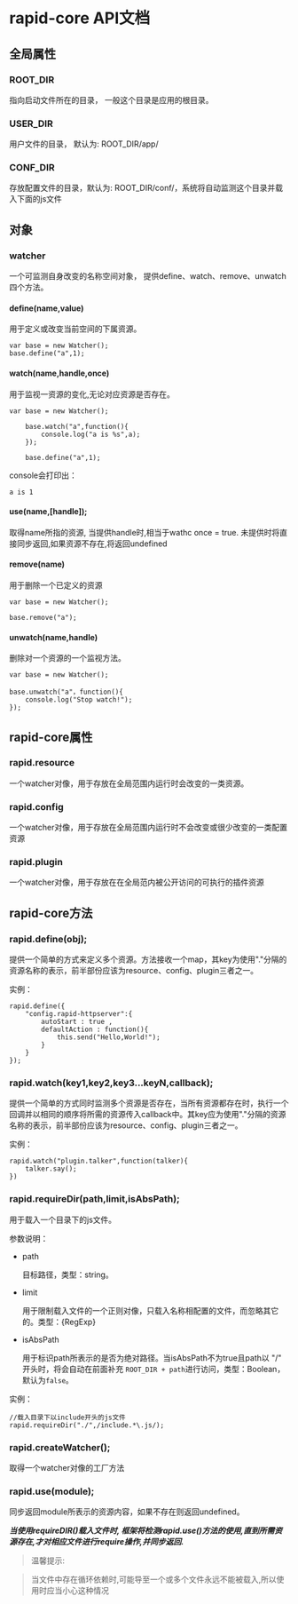 # rapid-core API文档

## 全局属性

<h3 class="全局属性">ROOT_DIR</h3> 

指向启动文件所在的目录， 一般这个目录是应用的根目录。

<h3 class="全局属性">USER_DIR</h3>

用户文件的目录， 默认为: ROOT_DIR/app/

<h3 class="全局属性">CONF_DIR</h3>

存放配置文件的目录，默认为: ROOT_DIR/conf/，系统将自动监测这个目录并载入下面的js文件


## 对象

<h3 class="对象">watcher</h3>

一个可监测自身改变的名称空间对象， 提供define、watch、remove、unwatch四个方法。

#### define(name,value)

用于定义或改变当前空间的下属资源。

	var base = new Watcher();
	base.define("a",1);
	
#### watch(name,handle,once)

用于监视一资源的变化,无论对应资源是否存在。

	var base = new Watcher();
		
		base.watch("a",function(){
			console.log("a is %s",a);
		});
		
		base.define("a",1);
		
console会打印出：

	a is 1

#### use(name,[handle]);
取得name所指的资源, 当提供handle时,相当于wathc once = true. 未提供时将直接同步返回,如果资源不存在,将返回undefined

#### remove(name)

用于删除一个已定义的资源

	var base = new Watcher();
		
	base.remove("a");


#### unwatch(name,handle)

删除对一个资源的一个监视方法。

	var base = new Watcher();
		
	base.unwatch("a"，function(){
		console.log("Stop watch!");
	});

## rapid-core属性

<h3 class="rapid-core属性">rapid.resource</h3>

一个watcher对像，用于存放在全局范围内运行时会改变的一类资源。

<h3 class="rapid-core属性">rapid.config</h3>

一个watcher对像，用于存放在全局范围内运行时不会改变或很少改变的一类配置资源

<h3 class="rapid-core属性">rapid.plugin</h3>

一个watcher对像，用于存放在在全局范内被公开访问的可执行的插件资源
	
## rapid-core方法

<h3 class="rapid-core方法">rapid.define(obj);</h3>

提供一个简单的方式来定义多个资源。方法接收一个map，其key为使用"."分隔的资源名称的表示，前半部份应该为resource、config、plugin三者之一。

实例：

	rapid.define({
    	"config.rapid-httpserver":{
           	autoStart : true ,
        	defaultAction : function(){
            	this.send("Hello,World!");
        	}
    	}
	});
	
<h3 class="rapid-core方法">rapid.watch(key1,key2,key3...keyN,callback);</h3>

提供一个简单的方式同时监测多个资源是否存在，当所有资源都存在时，执行一个回调并以相同的顺序将所需的资源传入callback中。其key应为使用"."分隔的资源名称的表示，前半部份应该为resource、config、plugin三者之一。

实例：

 	rapid.watch("plugin.talker",function(talker){
     	talker.say();
 	})

<h3 class="rapid-core方法">rapid.requireDir(path,limit,isAbsPath);</h3>

用于载入一个目录下的js文件。

参数说明：

* path 

	目标路径，类型：string。

* limit
	
	用于限制载入文件的一个正则对像，只载入名称相配置的文件，而忽略其它的。类型：{RegExp}

* isAbsPath 
	
	用于标识path所表示的是否为绝对路径。当isAbsPath不为true且path以 "/" 开头时，将会自动在前面补充 `ROOT_DIR + path`进行访问，类型：Boolean，默认为`false`。
	
实例：

	//载入目录下以include开头的js文件
	rapid.requireDir("./",/include.*\.js/);


<h3 class="rapid-core方法">rapid.createWatcher();</h3>

取得一个watcher对像的工厂方法



<h3 class="rapid-core方法">rapid.use(module);</h3>

同步返回module所表示的资源内容，如果不存在则返回undefined。

***当使用requireDIR()载入文件时, 框架将检测rapid.use()方法的使用,直到所需资源存在,才对相应文件进行require操作,并同步返回.***

>温馨提示: 

>当文件中存在循环依赖时,可能导至一个或多个文件永远不能被载入,所以使用时应当小心这种情况